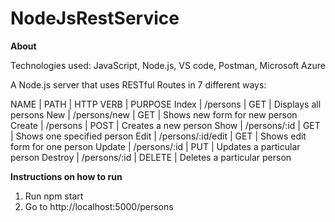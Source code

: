# NodeJsRestService

**About**

Technologies used: JavaScript, Node.js, VS code, Postman, Microsoft Azure

A Node.js server that uses RESTful Routes in 7 different ways:

NAME      |     PATH                 |   HTTP VERB     |            PURPOSE 
Index       | /persons               |      GET                | Displays all persons
New         | /persons/new      |      GET                | Shows new form for new person 
Create     | /persons               |      POST              | Creates a new person
Show       | /persons/:id         |      GET                | Shows one specified person
Edit          | /persons/:id/edit |      GET                | Shows edit form for one person
Update    | /persons/:id         |      PUT                | Updates a particular person
Destroy   | /persons/:id         |      DELETE         | Deletes a particular person

**Instructions on how to run**
1. Run npm start
2. Go to http://localhost:5000/persons
